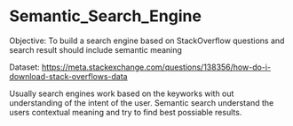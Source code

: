 # Semantic_Search_Engine

Objective: To build a search engine based on StackOverflow questions and search result should include semantic meaning

Dataset: https://meta.stackexchange.com/questions/138356/how-do-i-download-stack-overflows-data

Usually search engines work based on the keyworks with out understanding of the intent of the user. Semantic search understand the users contextual meaning and try to find best possiable results. 
